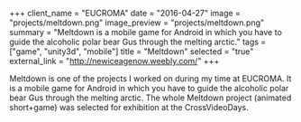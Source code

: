 +++
client_name = "EUCROMA"
date = "2016-04-27"
image = "projects/meltdown.png"
image_preview = "projects/meltdown.png"
summary = "Meltdown is a mobile game for Android in which you have to guide the alcoholic polar bear Gus through the melting arctic."
tags = ["game", "unity3d", "mobile"]
title = "Meltdown"
selected = "true"
external_link = "http://newiceagenow.weebly.com/"
+++

Meltdown is one of the projects I worked on during my time at EUCROMA. It is a mobile game for Android in which you have to guide the alcoholic polar bear Gus through the melting arctic. The whole Meltdown project (animated short+game) was selected for exhibition at the CrossVideoDays.